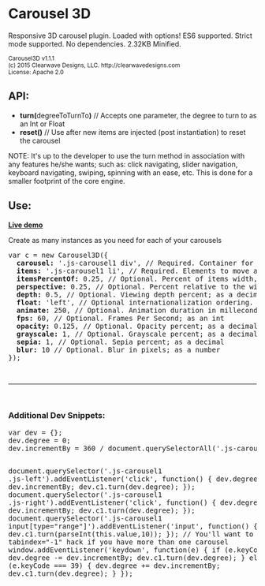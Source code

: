 # Carousel 3D
Responsive 3D carousel plugin.  Loaded with options! ES6 supported.  Strict mode supported. No dependencies. 2.32KB Minified.

<small>
Carousel3D v1.1.1
<br/>
(c) 2015 Clearwave Designs, LLC. http://clearwavedesigns.com
<br/>
License: Apache 2.0
</small>

<h2>API:</h2>
<ul>
  <li><strong>turn(</strong>degreeToTurnTo<strong>)</strong> // Accepts one parameter, the degree to turn to as an Int or Float</li>
  <li><strong>reset()</strong> // Use after new items are injected (post instantiation) to reset the carousel</li>
</ul>

<p>NOTE: It's up to the developer to use the turn method in association with any features he/she wants; such as: click navigating, slider navigation, keyboard navigating, swiping, spinning with an ease, etc. This is done for a smaller footprint of the core engine.</p>

<h2>Use:</h2>
<p><a href="http://codepen.io/clearwavedesigns/pen/QjxmxO" target="_blank"><strong>Live demo</strong></a></p>
<p>Create as many instances as you need for each of your carousels</p>
<pre>
var c = new Carousel3D({
  <strong>carousel:</strong> '.js-carousel1 div', // Required. Container for elements; as selector string
  <strong>items:</strong> '.js-carousel1 li', // Required. Elements to move around; as selector string
  <strong>itemsPercentOf:</strong> 0.25, // Optional. Percent of items width, relative to the carousel's width
  <strong>perspective:</strong> 0.25, // Optional. Percent relative to the width; as a decimal
  <strong>depth:</strong> 0.5, // Optional. Viewing depth percent; as a decimal
  <strong>float:</strong> 'left', // Optional internationalization ordering. "Float" items to the 'left' or 'right'
  <strong>animate:</strong> 250, // Optional. Animation duration in milleconds; as an int
  <strong>fps:</strong> 60, // Optional. Frames Per Second; as an int
  <strong>opacity:</strong> 0.125, // Optional. Opacity percent; as a decimal
  <strong>grayscale:</strong> 1, // Optional. Grayscale percent; as a decimal
  <strong>sepia:</strong> 1, // Optional. Sepia percent; as a decimal
  <strong>blur:</strong> 10 // Optional. Blur in pixels; as a number
});
</pre>

<br/>
<hr/>
<br/>

<h3>Additional Dev Snippets:</h3>
<pre>
var dev = {};
dev.degree = 0;
dev.incrementBy = 360 / document.querySelectorAll('.js-carousel1 li').length;

document.querySelector('.js-carousel1 .js-left').addEventListener('click', function() {
  dev.degree -= dev.incrementBy;
  dev.c1.turn(dev.degree);
});
document.querySelector('.js-carousel1 .js-right').addEventListener('click', function() {
  dev.degree += dev.incrementBy;
  dev.c1.turn(dev.degree);
});
document.querySelector('.js-carousel1 input[type="range"]').addEventListener('input', function() {
  dev.c1.turn(parseInt(this.value,10));
});
// You'll want to use the tabindex="-1" hack if you have more than one carousel
window.addEventListener('keydown', function(e) {
  if (e.keyCode === 37) {
    dev.degree -= dev.incrementBy;
    dev.c1.turn(dev.degree);
  } else if (e.keyCode === 39) {
    dev.degree += dev.incrementBy;
    dev.c1.turn(dev.degree);
  }
});
</pre>
